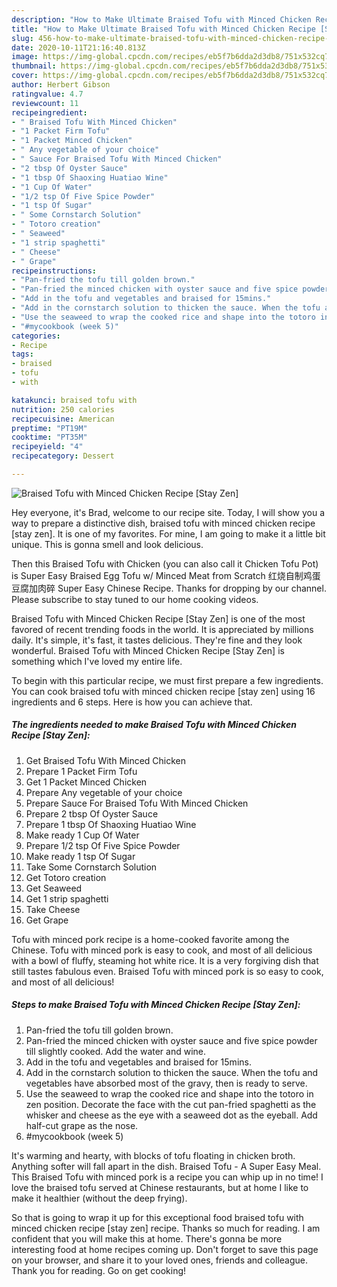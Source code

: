 ```yaml
---
description: "How to Make Ultimate Braised Tofu with Minced Chicken Recipe [Stay Zen]"
title: "How to Make Ultimate Braised Tofu with Minced Chicken Recipe [Stay Zen]"
slug: 456-how-to-make-ultimate-braised-tofu-with-minced-chicken-recipe-stay-zen
date: 2020-10-11T21:16:40.813Z
image: https://img-global.cpcdn.com/recipes/eb5f7b6dda2d3db8/751x532cq70/braised-tofu-with-minced-chicken-recipe-stay-zen-recipe-main-photo.jpg
thumbnail: https://img-global.cpcdn.com/recipes/eb5f7b6dda2d3db8/751x532cq70/braised-tofu-with-minced-chicken-recipe-stay-zen-recipe-main-photo.jpg
cover: https://img-global.cpcdn.com/recipes/eb5f7b6dda2d3db8/751x532cq70/braised-tofu-with-minced-chicken-recipe-stay-zen-recipe-main-photo.jpg
author: Herbert Gibson
ratingvalue: 4.7
reviewcount: 11
recipeingredient:
- " Braised Tofu With Minced Chicken"
- "1 Packet Firm Tofu"
- "1 Packet Minced Chicken"
- " Any vegetable of your choice"
- " Sauce For Braised Tofu With Minced Chicken"
- "2 tbsp Of Oyster Sauce"
- "1 tbsp Of Shaoxing Huatiao Wine"
- "1 Cup Of Water"
- "1/2 tsp Of Five Spice Powder"
- "1 tsp Of Sugar"
- " Some Cornstarch Solution"
- " Totoro creation"
- " Seaweed"
- "1 strip spaghetti"
- " Cheese"
- " Grape"
recipeinstructions:
- "Pan-fried the tofu till golden brown."
- "Pan-fried the minced chicken with oyster sauce and five spice powder till slightly cooked. Add the water and wine."
- "Add in the tofu and vegetables and braised for 15mins."
- "Add in the cornstarch solution to thicken the sauce. When the tofu and vegetables have absorbed most of the gravy, then is ready to serve."
- "Use the seaweed to wrap the cooked rice and shape into the totoro in zen position. Decorate the face with the cut pan-fried spaghetti as the whisker and cheese as the eye with a seaweed dot as the eyeball. Add half-cut grape as the nose."
- "#mycookbook (week 5)"
categories:
- Recipe
tags:
- braised
- tofu
- with

katakunci: braised tofu with 
nutrition: 250 calories
recipecuisine: American
preptime: "PT19M"
cooktime: "PT35M"
recipeyield: "4"
recipecategory: Dessert

---
```



![Braised Tofu with Minced Chicken Recipe [Stay Zen]](https://img-global.cpcdn.com/recipes/eb5f7b6dda2d3db8/751x532cq70/braised-tofu-with-minced-chicken-recipe-stay-zen-recipe-main-photo.jpg)

Hey everyone, it's Brad, welcome to our recipe site. Today, I will show you a way to prepare a distinctive dish, braised tofu with minced chicken recipe [stay zen]. It is one of my favorites. For mine, I am going to make it a little bit unique. This is gonna smell and look delicious.

Then this Braised Tofu with Chicken (you can also call it Chicken Tofu Pot) is Super Easy Braised Egg Tofu w/ Minced Meat from Scratch 红烧自制鸡蛋豆腐加肉碎 Super Easy Chinese Recipe. Thanks for dropping by our channel. Please subscribe to stay tuned to our home cooking videos.

Braised Tofu with Minced Chicken Recipe [Stay Zen] is one of the most favored of recent trending foods in the world. It is appreciated by millions daily. It's simple, it's fast, it tastes delicious. They're fine and they look wonderful. Braised Tofu with Minced Chicken Recipe [Stay Zen] is something which I've loved my entire life.


To begin with this particular recipe, we must first prepare a few ingredients. You can cook braised tofu with minced chicken recipe [stay zen] using 16 ingredients and 6 steps. Here is how you can achieve that.

<!--inarticleads1-->

##### The ingredients needed to make Braised Tofu with Minced Chicken Recipe [Stay Zen]:

1. Get  Braised Tofu With Minced Chicken
1. Prepare 1 Packet Firm Tofu
1. Get 1 Packet Minced Chicken
1. Prepare  Any vegetable of your choice
1. Prepare  Sauce For Braised Tofu With Minced Chicken
1. Prepare 2 tbsp Of Oyster Sauce
1. Prepare 1 tbsp Of Shaoxing Huatiao Wine
1. Make ready 1 Cup Of Water
1. Prepare 1/2 tsp Of Five Spice Powder
1. Make ready 1 tsp Of Sugar
1. Take  Some Cornstarch Solution
1. Get  Totoro creation
1. Get  Seaweed
1. Get 1 strip spaghetti
1. Take  Cheese
1. Get  Grape


Tofu with minced pork recipe is a home-cooked favorite among the Chinese. Tofu with minced pork is easy to cook, and most of all delicious with a bowl of fluffy, steaming hot white rice. It is a very forgiving dish that still tastes fabulous even. Braised Tofu with minced pork is so easy to cook, and most of all delicious! 

<!--inarticleads2-->

##### Steps to make Braised Tofu with Minced Chicken Recipe [Stay Zen]:

1. Pan-fried the tofu till golden brown.
1. Pan-fried the minced chicken with oyster sauce and five spice powder till slightly cooked. Add the water and wine.
1. Add in the tofu and vegetables and braised for 15mins.
1. Add in the cornstarch solution to thicken the sauce. When the tofu and vegetables have absorbed most of the gravy, then is ready to serve.
1. Use the seaweed to wrap the cooked rice and shape into the totoro in zen position. Decorate the face with the cut pan-fried spaghetti as the whisker and cheese as the eye with a seaweed dot as the eyeball. Add half-cut grape as the nose.
1. #mycookbook (week 5)


It&#39;s warming and hearty, with blocks of tofu floating in chicken broth. Anything softer will fall apart in the dish. Braised Tofu - A Super Easy Meal. This Braised Tofu with minced pork is a recipe you can whip up in no time! I love the braised tofu served at Chinese restaurants, but at home I like to make it healthier (without the deep frying). 

So that is going to wrap it up for this exceptional food braised tofu with minced chicken recipe [stay zen] recipe. Thanks so much for reading. I am confident that you will make this at home. There's gonna be more interesting food at home recipes coming up. Don't forget to save this page on your browser, and share it to your loved ones, friends and colleague. Thank you for reading. Go on get cooking!
